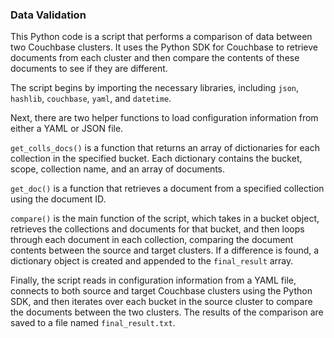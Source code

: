 ### Data Validation


This Python code is a script that performs a comparison of data between two Couchbase clusters. It uses the Python SDK for Couchbase to retrieve documents from each cluster and then compare the contents of these documents to see if they are different.

The script begins by importing the necessary libraries, including `json`, `hashlib`, `couchbase`, `yaml`, and `datetime`.

Next, there are two helper functions to load configuration information from either a YAML or JSON file.

`get_colls_docs()` is a function that returns an array of dictionaries for each collection in the specified bucket. Each dictionary contains the bucket, scope, collection name, and an array of documents.

`get_doc()` is a function that retrieves a document from a specified collection using the document ID.

`compare()` is the main function of the script, which takes in a bucket object, retrieves the collections and documents for that bucket, and then loops through each document in each collection, comparing the document contents between the source and target clusters. If a difference is found, a dictionary object is created and appended to the `final_result` array.

Finally, the script reads in configuration information from a YAML file, connects to both source and target Couchbase clusters using the Python SDK, and then iterates over each bucket in the source cluster to compare the documents between the two clusters. The results of the comparison are saved to a file named `final_result.txt`.

<!-- Note: The script could benefit from additional error handling and logging to make it more robust and informative in case of errors. -->